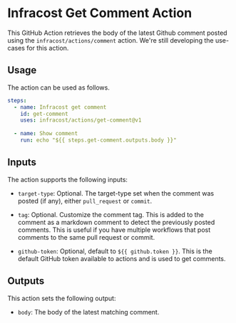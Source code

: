 # Infracost Get Comment Action

This GitHub Action retrieves the body of the latest Github comment posted using the `infracost/actions/comment` action. We're still developing the use-cases for this action.

## Usage

The action can be used as follows.

```yml
steps:
  - name: Infracost get comment
    id: get-comment
    uses: infracost/actions/get-comment@v1
  
  - name: Show comment
    run: echo "${{ steps.get-comment.outputs.body }}"
```

## Inputs

The action supports the following inputs:

- `target-type`: Optional. The target-type set when the comment was posted (if any), either `pull_request` or `commit`.

- `tag`: Optional. Customize the comment tag. This is added to the comment as a markdown comment to detect the previously posted comments. This is useful if you have multiple workflows that post comments to the same pull request or commit.

- `github-token`: Optional, default to `${{ github.token }}`. This is the default GitHub token available to actions and is used to get comments.

## Outputs

This action sets the following output:
 
- `body`: The body of the latest matching comment.
